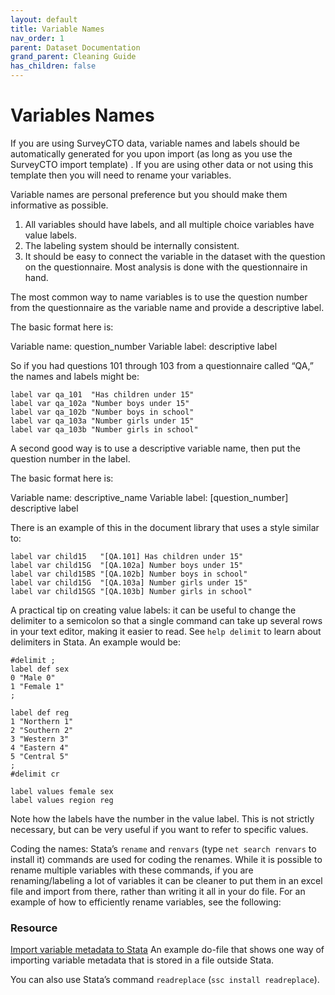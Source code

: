 ```yaml
---
layout: default
title: Variable Names
nav_order: 1
parent: Dataset Documentation
grand_parent: Cleaning Guide
has_children: false
---
```


# Variables Names
If you are using SurveyCTO data, variable names and labels should be automatically generated for you upon import (as long as you use the SurveyCTO import template) . If you are using other data or not using this template then you will need to rename your variables. 

Variable names are personal preference but you should make them informative as possible. 
1.	All variables should have labels, and all multiple choice variables have value labels.
2.	The labeling system should be internally consistent.
3.	It should be easy to connect the variable in the dataset with the question on the questionnaire. Most analysis is done with the questionnaire in hand.

The most common way to name variables is to use the question number from the questionnaire as the variable name and provide a descriptive label. 

The basic format here is:

Variable name: question_number
Variable label: descriptive label

So if you had questions 101 through 103 from a questionnaire called “QA,” the names and labels might be:
````
label var qa_101  "Has children under 15"
label var qa_102a "Number boys under 15"
label var qa_102b "Number boys in school"
label var qa_103a "Number girls under 15"
label var qa_103b "Number girls in school"
````
A second good way is to use a descriptive variable name, then put the question number in the label.

The basic format here is:

Variable name: descriptive_name
Variable label: [question_number] descriptive label

There is an example of this in the document library that uses a style similar to:
````
label var child15   "[QA.101] Has children under 15"
label var child15G  "[QA.102a] Number boys under 15"
label var child15BS "[QA.102b] Number boys in school"
label var child15G  "[QA.103a] Number girls under 15"
label var child15GS "[QA.103b] Number girls in school"
````
A practical tip on creating value labels: it can be useful to change the delimiter to a semicolon so that a single command can take up several rows in your text editor, making it easier to read. See `help delimit` to learn about delimiters in Stata. An example would be:
````
#delimit ;
label def sex
0 "Male 0"
1 "Female 1"
;

label def reg
1 "Northern 1"
2 "Southern 2"
3 "Western 3"
4 "Eastern 4"
5 "Central 5"
;
#delimit cr

label values female sex
label values region reg
````
Note how the labels have the number in the value label. This is not strictly necessary, but can be very useful if you want to refer to specific values.


Coding the names: Stata’s `rename` and `renvars` (type `net search renvars` to install it) commands are used for coding the renames. While it is possible to rename multiple variables with these commands, if you are renaming/labeling a lot of variables it can be cleaner to put them in an excel file and import from there, rather than writing it all in your do file. For an example of how to efficiently rename variables, see the following:

### Resource
  [Import variable metadata to Stata](Link) An example do-file that shows one way of importing variable metadata that is stored in a file outside Stata.
  
You can also use Stata’s command `readreplace` (`ssc install readreplace`). 
